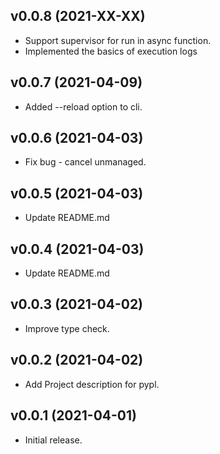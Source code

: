 ## v0.0.8 (2021-XX-XX)

* Support supervisor for run in async function.
* Implemented the basics of execution logs

## v0.0.7 (2021-04-09)

* Added --reload option to cli.

## v0.0.6 (2021-04-03)

* Fix bug - cancel unmanaged.

## v0.0.5 (2021-04-03)

* Update README.md

## v0.0.4 (2021-04-03)

* Update README.md

## v0.0.3 (2021-04-02)

* Improve type check.

## v0.0.2 (2021-04-02)

* Add Project description for pypl.

## v0.0.1 (2021-04-01)

* Initial release.